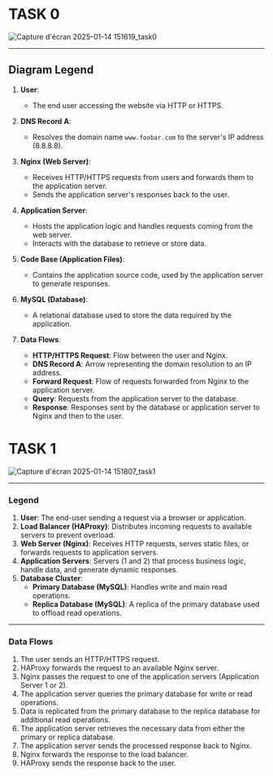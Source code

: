 # TASK 0
![Capture d'écran 2025-01-14 151619_task0](https://github.com/user-attachments/assets/28d2397b-a517-410c-8fed-3e8792ef1f18)

---

## Diagram Legend

1. **User**:
   - The end user accessing the website via HTTP or HTTPS.

2. **DNS Record A**:
   - Resolves the domain name `www.foobar.com` to the server's IP address (8.8.8.8).

3. **Nginx (Web Server)**:
   - Receives HTTP/HTTPS requests from users and forwards them to the application server.
   - Sends the application server's responses back to the user.

4. **Application Server**:
   - Hosts the application logic and handles requests coming from the web server.
   - Interacts with the database to retrieve or store data.

5. **Code Base (Application Files)**:
   - Contains the application source code, used by the application server to generate responses.

6. **MySQL (Database)**:
   - A relational database used to store the data required by the application.

7. **Data Flows**:
   - **HTTP/HTTPS Request**: Flow between the user and Nginx.
   - **DNS Record A**: Arrow representing the domain resolution to an IP address.
   - **Forward Request**: Flow of requests forwarded from Nginx to the application server.
   - **Query**: Requests from the application server to the database.
   - **Response**: Responses sent by the database or application server to Nginx and then to the user.
  
# TASK 1
![Capture d'écran 2025-01-14 151807_task1](https://github.com/user-attachments/assets/0dcd43b6-90f9-43c2-a817-9b0cd9e560bf)

---

### Legend

1. **User**: The end-user sending a request via a browser or application.  
2. **Load Balancer (HAProxy)**: Distributes incoming requests to available servers to prevent overload.  
3. **Web Server (Nginx)**: Receives HTTP requests, serves static files, or forwards requests to application servers.  
4. **Application Servers**: Servers (1 and 2) that process business logic, handle data, and generate dynamic responses.  
5. **Database Cluster**:  
   - **Primary Database (MySQL)**: Handles write and main read operations.  
   - **Replica Database (MySQL)**: A replica of the primary database used to offload read operations.  

---

### Data Flows

1. The user sends an HTTP/HTTPS request.  
2. HAProxy forwards the request to an available Nginx server.  
3. Nginx passes the request to one of the application servers (Application Server 1 or 2).  
4. The application server queries the primary database for write or read operations.  
5. Data is replicated from the primary database to the replica database for additional read operations.  
6. The application server retrieves the necessary data from either the primary or replica database.  
7. The application server sends the processed response back to Nginx.  
8. Nginx forwards the response to the load balancer.  
9. HAProxy sends the response back to the user.  
